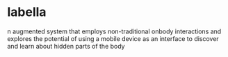 # labella
n augmented system that employs non-traditional onbody interactions and explores the potential of using a mobile device as an interface to discover and learn about hidden parts of the body
